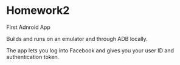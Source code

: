 # Homework2

First Adnroid App

Builds and runs on an emulator and through ADB locally.

The app lets you log into Facebook and gives you your user ID and authentication token. 
